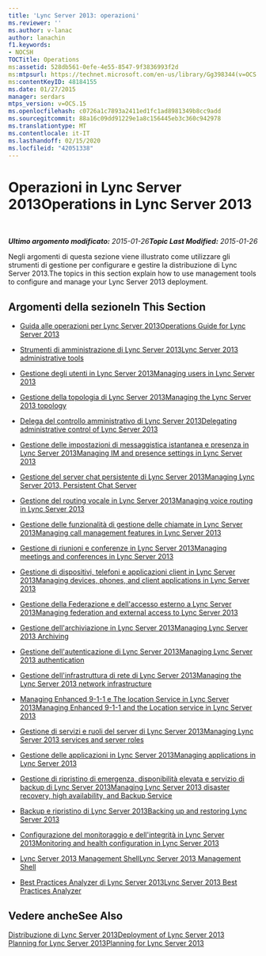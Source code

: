 ```yaml
---
title: 'Lync Server 2013: operazioni'
ms.reviewer: ''
ms.author: v-lanac
author: lanachin
f1.keywords:
- NOCSH
TOCTitle: Operations
ms:assetid: 528db561-0efe-4e55-8547-9f3836993f2d
ms:mtpsurl: https://technet.microsoft.com/en-us/library/Gg398344(v=OCS.15)
ms:contentKeyID: 48184155
ms.date: 01/27/2015
manager: serdars
mtps_version: v=OCS.15
ms.openlocfilehash: c0726a1c7893a2411ed1fc1ad8981349b8cc9add
ms.sourcegitcommit: 88a16c09dd91229e1a8c156445eb3c360c942978
ms.translationtype: MT
ms.contentlocale: it-IT
ms.lasthandoff: 02/15/2020
ms.locfileid: "42051338"
---
```

<div data-xmlns="http://www.w3.org/1999/xhtml">

<div class="topic" data-xmlns="http://www.w3.org/1999/xhtml" data-msxsl="urn:schemas-microsoft-com:xslt" data-cs="http://msdn.microsoft.com/">

<div data-asp="http://msdn2.microsoft.com/asp">

# <a name="operations-in-lync-server-2013"></a><span data-ttu-id="7a958-102">Operazioni in Lync Server 2013</span><span class="sxs-lookup"><span data-stu-id="7a958-102">Operations in Lync Server 2013</span></span>

</div>

<div id="mainSection">

<div id="mainBody">

<span> </span>

<span data-ttu-id="7a958-103">_**Ultimo argomento modificato:** 2015-01-26_</span><span class="sxs-lookup"><span data-stu-id="7a958-103">_**Topic Last Modified:** 2015-01-26_</span></span>

<span data-ttu-id="7a958-104">Negli argomenti di questa sezione viene illustrato come utilizzare gli strumenti di gestione per configurare e gestire la distribuzione di Lync Server 2013.</span><span class="sxs-lookup"><span data-stu-id="7a958-104">The topics in this section explain how to use management tools to configure and manage your Lync Server 2013 deployment.</span></span>

<div>

## <a name="in-this-section"></a><span data-ttu-id="7a958-105">Argomenti della sezione</span><span class="sxs-lookup"><span data-stu-id="7a958-105">In This Section</span></span>

  - [<span data-ttu-id="7a958-106">Guida alle operazioni per Lync Server 2013</span><span class="sxs-lookup"><span data-stu-id="7a958-106">Operations Guide for Lync Server 2013</span></span>](lync-server-2013-operations-guide.md)

  - [<span data-ttu-id="7a958-107">Strumenti di amministrazione di Lync Server 2013</span><span class="sxs-lookup"><span data-stu-id="7a958-107">Lync Server 2013 administrative tools</span></span>](lync-server-2013-lync-server-administrative-tools.md)

  - [<span data-ttu-id="7a958-108">Gestione degli utenti in Lync Server 2013</span><span class="sxs-lookup"><span data-stu-id="7a958-108">Managing users in Lync Server 2013</span></span>](lync-server-2013-managing-users-in-lync-server.md)

  - [<span data-ttu-id="7a958-109">Gestione della topologia di Lync Server 2013</span><span class="sxs-lookup"><span data-stu-id="7a958-109">Managing the Lync Server 2013 topology</span></span>](lync-server-2013-managing-the-lync-server-topology.md)

  - [<span data-ttu-id="7a958-110">Delega del controllo amministrativo di Lync Server 2013</span><span class="sxs-lookup"><span data-stu-id="7a958-110">Delegating administrative control of Lync Server 2013</span></span>](lync-server-2013-delegating-administrative-control-of-lync-server.md)

  - [<span data-ttu-id="7a958-111">Gestione delle impostazioni di messaggistica istantanea e presenza in Lync Server 2013</span><span class="sxs-lookup"><span data-stu-id="7a958-111">Managing IM and presence settings in Lync Server 2013</span></span>](lync-server-2013-managing-im-and-presence-settings.md)

  - [<span data-ttu-id="7a958-112">Gestione del server chat persistente di Lync Server 2013</span><span class="sxs-lookup"><span data-stu-id="7a958-112">Managing Lync Server 2013, Persistent Chat Server</span></span>](managing-lync-server-2013-persistent-chat-server.md)

  - [<span data-ttu-id="7a958-113">Gestione del routing vocale in Lync Server 2013</span><span class="sxs-lookup"><span data-stu-id="7a958-113">Managing voice routing in Lync Server 2013</span></span>](lync-server-2013-managing-voice-routing.md)

  - [<span data-ttu-id="7a958-114">Gestione delle funzionalità di gestione delle chiamate in Lync Server 2013</span><span class="sxs-lookup"><span data-stu-id="7a958-114">Managing call management features in Lync Server 2013</span></span>](lync-server-2013-managing-call-management-features.md)

  - [<span data-ttu-id="7a958-115">Gestione di riunioni e conferenze in Lync Server 2013</span><span class="sxs-lookup"><span data-stu-id="7a958-115">Managing meetings and conferences in Lync Server 2013</span></span>](lync-server-2013-managing-meetings-and-conferences.md)

  - [<span data-ttu-id="7a958-116">Gestione di dispositivi, telefoni e applicazioni client in Lync Server 2013</span><span class="sxs-lookup"><span data-stu-id="7a958-116">Managing devices, phones, and client applications in Lync Server 2013</span></span>](lync-server-2013-managing-devices-phones-and-client-applications.md)

  - [<span data-ttu-id="7a958-117">Gestione della Federazione e dell'accesso esterno a Lync Server 2013</span><span class="sxs-lookup"><span data-stu-id="7a958-117">Managing federation and external access to Lync Server 2013</span></span>](lync-server-2013-managing-federation-and-external-access-to-lync-server-2013.md)

  - [<span data-ttu-id="7a958-118">Gestione dell'archiviazione in Lync Server 2013</span><span class="sxs-lookup"><span data-stu-id="7a958-118">Managing Lync Server 2013 Archiving</span></span>](lync-server-2013-managing-archiving.md)

  - [<span data-ttu-id="7a958-119">Gestione dell'autenticazione di Lync Server 2013</span><span class="sxs-lookup"><span data-stu-id="7a958-119">Managing Lync Server 2013 authentication</span></span>](lync-server-2013-managing-lync-server-authentication.md)

  - [<span data-ttu-id="7a958-120">Gestione dell'infrastruttura di rete di Lync Server 2013</span><span class="sxs-lookup"><span data-stu-id="7a958-120">Managing the Lync Server 2013 network infrastructure</span></span>](lync-server-2013-managing-the-lync-server-2013-network-infrastructure.md)

  - [<span data-ttu-id="7a958-121">Managing Enhanced 9-1-1 e The location Service in Lync Server 2013</span><span class="sxs-lookup"><span data-stu-id="7a958-121">Managing Enhanced 9-1-1 and the Location service in Lync Server 2013</span></span>](lync-server-2013-managing-enhanced-9-1-1-and-the-location-service.md)

  - [<span data-ttu-id="7a958-122">Gestione di servizi e ruoli del server di Lync Server 2013</span><span class="sxs-lookup"><span data-stu-id="7a958-122">Managing Lync Server 2013 services and server roles</span></span>](lync-server-2013-managing-lync-server-services-and-server-roles.md)

  - [<span data-ttu-id="7a958-123">Gestione delle applicazioni in Lync Server 2013</span><span class="sxs-lookup"><span data-stu-id="7a958-123">Managing applications in Lync Server 2013</span></span>](lync-server-2013-managing-applications.md)

  - [<span data-ttu-id="7a958-124">Gestione di ripristino di emergenza, disponibilità elevata e servizio di backup di Lync Server 2013</span><span class="sxs-lookup"><span data-stu-id="7a958-124">Managing Lync Server 2013 disaster recovery, high availability, and Backup Service</span></span>](lync-server-2013-managing-lync-server-disaster-recovery-high-availability-and-backup-service.md)

  - [<span data-ttu-id="7a958-125">Backup e ripristino di Lync Server 2013</span><span class="sxs-lookup"><span data-stu-id="7a958-125">Backing up and restoring Lync Server 2013</span></span>](lync-server-2013-backing-up-and-restoring-lync-server.md)

  - [<span data-ttu-id="7a958-126">Configurazione del monitoraggio e dell'integrità in Lync Server 2013</span><span class="sxs-lookup"><span data-stu-id="7a958-126">Monitoring and health configuration in Lync Server 2013</span></span>](lync-server-2013-monitoring-and-health-configuration.md)

  - [<span data-ttu-id="7a958-127">Lync Server 2013 Management Shell</span><span class="sxs-lookup"><span data-stu-id="7a958-127">Lync Server 2013 Management Shell</span></span>](lync-server-2013-lync-server-management-shell.md)

  - [<span data-ttu-id="7a958-128">Best Practices Analyzer di Lync Server 2013</span><span class="sxs-lookup"><span data-stu-id="7a958-128">Lync Server 2013 Best Practices Analyzer</span></span>](lync-server-2013-lync-server-best-practices-analyzer.md)

</div>

<div>

## <a name="see-also"></a><span data-ttu-id="7a958-129">Vedere anche</span><span class="sxs-lookup"><span data-stu-id="7a958-129">See Also</span></span>


[<span data-ttu-id="7a958-130">Distribuzione di Lync Server 2013</span><span class="sxs-lookup"><span data-stu-id="7a958-130">Deployment of Lync Server 2013</span></span>](lync-server-2013-deployment.md)  
[<span data-ttu-id="7a958-131">Planning for Lync Server 2013</span><span class="sxs-lookup"><span data-stu-id="7a958-131">Planning for Lync Server 2013</span></span>](lync-server-2013-planning.md)  
  

</div>

</div>

<span> </span>

</div>

</div>

</div>

